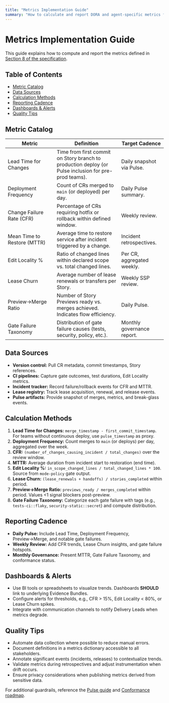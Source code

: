 ```yaml
---
title: "Metrics Implementation Guide"
summary: "How to calculate and report DORA and agent-specific metrics for ADF v0.5.0."
---
```


# Metrics Implementation Guide

This guide explains how to compute and report the metrics defined in [Section 8 of the specification](../specs/adf-spec-v0.5.0.md#8-metrics-vocabulary).

## Table of Contents
- [Metric Catalog](#metric-catalog)
- [Data Sources](#data-sources)
- [Calculation Methods](#calculation-methods)
- [Reporting Cadence](#reporting-cadence)
- [Dashboards & Alerts](#dashboards--alerts)
- [Quality Tips](#quality-tips)

## Metric Catalog

| Metric | Definition | Target Cadence |
| --- | --- | --- |
| Lead Time for Changes | Time from first commit on Story branch to production deploy (or Pulse inclusion for pre-prod teams). | Daily snapshot via Pulse. |
| Deployment Frequency | Count of CRs merged to `main` (or deployed) per day. | Daily Pulse summary. |
| Change Failure Rate (CFR) | Percentage of CRs requiring hotfix or rollback within defined window. | Weekly review. |
| Mean Time to Restore (MTTR) | Average time to restore service after incident triggered by a change. | Incident retrospectives. |
| Edit Locality % | Ratio of changed lines within declared scope vs. total changed lines. | Per CR, aggregated weekly. |
| Lease Churn | Average number of lease renewals or transfers per Story. | Weekly SSP review. |
| Preview→Merge Ratio | Number of Story Previews ready vs. merges achieved. Indicates flow efficiency. | Daily Pulse. |
| Gate Failure Taxonomy | Distribution of gate failure causes (tests, security, policy, etc.). | Monthly governance report. |

## Data Sources

- **Version control:** Pull CR metadata, commit timestamps, Story references.
- **CI pipelines:** Capture gate outcomes, test durations, Edit Locality metrics.
- **Incident tracker:** Record failure/rollback events for CFR and MTTR.
- **Lease registry:** Track lease acquisition, renewal, and release events.
- **Pulse artifacts:** Provide snapshot of merges, metrics, and break-glass events.

## Calculation Methods

1. **Lead Time for Changes:** `merge_timestamp - first_commit_timestamp`. For teams without continuous deploy, use `pulse_timestamp` as proxy.
2. **Deployment Frequency:** Count merges to `main` (or deploys) per day, aggregated over the week.
3. **CFR:** `(number_of_changes_causing_incident / total_changes)` over the review window.
4. **MTTR:** Average duration from incident start to restoration (end time).
5. **Edit Locality %:** `in_scope_changed_lines / total_changed_lines * 100`. Source from `mode-policy` gate output.
6. **Lease Churn:** `(lease_renewals + handoffs) / stories_completed` within period.
7. **Preview→Merge Ratio:** `previews_ready / merges_completed` within period. Values <1 signal blockers post-preview.
8. **Gate Failure Taxonomy:** Categorize each gate failure with tags (e.g., `tests-ci::flaky`, `security-static::secret`) and compute distribution.

## Reporting Cadence

- **Daily Pulse:** Include Lead Time, Deployment Frequency, Preview→Merge, and notable gate failures.
- **Weekly Review:** Add CFR trends, Lease Churn insights, and gate failure hotspots.
- **Monthly Governance:** Present MTTR, Gate Failure Taxonomy, and conformance status.

## Dashboards & Alerts

- Use BI tools or spreadsheets to visualize trends. Dashboards **SHOULD** link to underlying Evidence Bundles.
- Configure alerts for thresholds, e.g., CFR > 15%, Edit Locality < 80%, or Lease Churn spikes.
- Integrate with communication channels to notify Delivery Leads when metrics degrade.

## Quality Tips

- Automate data collection where possible to reduce manual errors.
- Document definitions in a metrics dictionary accessible to all stakeholders.
- Annotate significant events (incidents, releases) to contextualize trends.
- Validate metrics during retrospectives and adjust instrumentation when drift occurs.
- Ensure privacy considerations when publishing metrics derived from sensitive data.

For additional guardrails, reference the [Pulse guide](pulse-increment.md) and [Conformance roadmap](conformance.md).
